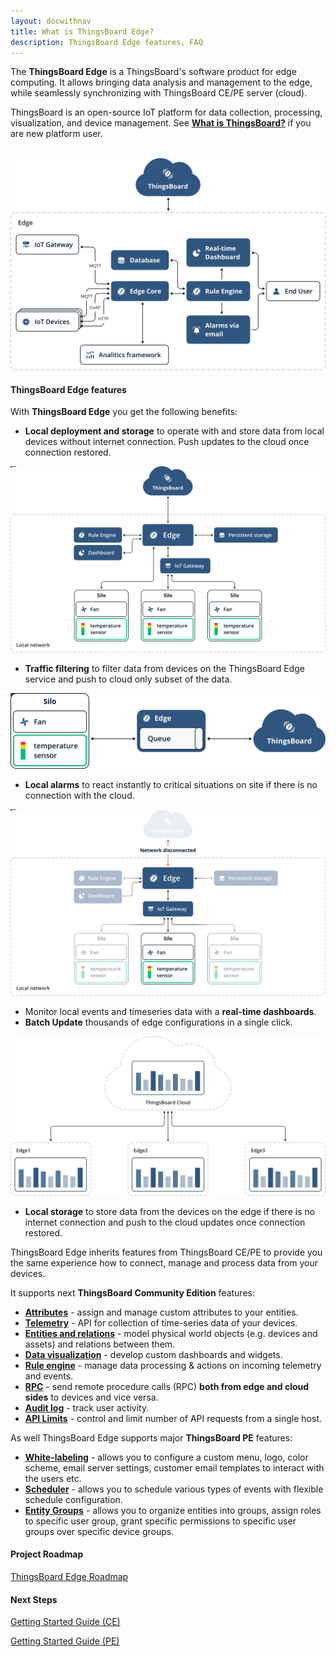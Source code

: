 ```yaml
---
layout: docwithnav
title: What is ThingsBoard Edge?
description: ThingsBoard Edge features, FAQ
---
```


The **ThingsBoard Edge** is a ThingsBoard's software product for edge computing. 
It allows bringing data analysis and management to the edge, while seamlessly synchronizing with ThingsBoard CE/PE server (cloud).

ThingsBoard is an open-source IoT platform for data collection, processing, visualization, and device management. See [**What is ThingsBoard?**](/docs/getting-started-guides/what-is-thingsboard/) if you are new platform user.  
<br>

![image](/images/edge/overview/edge_overview.svg)

#### ThingsBoard Edge features                                                       
                                                                
With **ThingsBoard Edge** you get the following benefits:

 - **Local deployment and storage** to operate with and store data from local devices without internet connection. Push updates to the cloud once connection restored.
 
 ![image](/images/edge/overview/offline_network_.svg)

 - **Traffic filtering** to filter data from devices on the ThingsBoard Edge service and push to cloud only subset of the data.
 
  ![image](/images/edge/overview/data_filtering.svg)
 
 - **Local alarms** to react instantly to critical situations on site if there is no connection with the cloud.
 
  ![image](/images/edge/overview/alarm.svg)

 - Monitor local events and timeseries data with a **real-time dashboards**.
 - **Batch Update** thousands of edge configurations in a single click.
 
 ![image](/images/edge/overview/update_dashboard.svg)
 
 - **Local storage** to store data from the devices on the edge if there is no internet connection and push to the cloud updates once connection restored.

ThingsBoard Edge inherits features from ThingsBoard CE/PE to provide you the same experience how to connect, manage and process data from your devices.  

It supports next **ThingsBoard Community Edition** features:
 * [**Attributes**](/docs/user-guide/attributes/) - assign and manage custom attributes to your entities.
 * [**Telemetry**](/docs/user-guide/telemetry/) - API for collection of time-series data of your devices.
 * [**Entities and relations**](/docs/user-guide/entities-and-relations/) - model physical world objects (e.g. devices and assets) and relations between them.
 * [**Data visualization**](/docs/guides#AnchorIDDataVisualization) - develop custom dashboards and widgets.
 * [**Rule engine**](/docs/edge/rule-engine/general/) - manage data processing & actions on incoming telemetry and events.
 * [**RPC**](/docs/user-guide/rpc/) - send remote procedure calls (RPC) **both from edge and cloud sides** to devices and vice versa.
 * [**Audit log**](/docs/user-guide/audit-log/) - track user activity.
 * [**API Limits**](/docs/user-guide/api-limits/) - control and limit number of API requests from a single host.

As well ThingsBoard Edge supports major **ThingsBoard PE** features:
 * [**White-labeling**](/docs/user-guide/white-labeling/) - allows you to configure a custom menu, logo, color scheme, email server settings, customer email templates to interact with the users etc.
 * [**Scheduler**](/docs/user-guide/scheduler/) - allows you to schedule various types of events with flexible schedule configuration.
 * [**Entity Groups**](/docs/user-guide/groups/) - allows you to organize entities into groups, assign roles to specific user group, grant specific permissions to specific user groups over specific device groups.

#### Project Roadmap

<p><a href="/docs/edge/roadmap" class="button">ThingsBoard Edge Roadmap</a></p>

#### Next Steps

<p><a href="/docs/edge/getting-started/getting-started-ce" class="button">Getting Started Guide (CE)</a></p>
<p><a href="/docs/edge/getting-started/getting-started-pe" class="button">Getting Started Guide (PE)</a></p>
